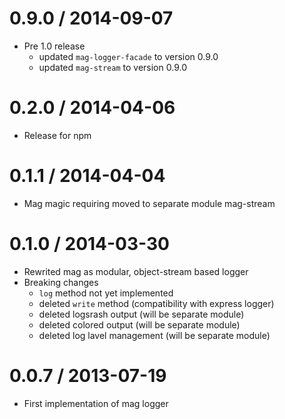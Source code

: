 # 0.9.0 / 2014-09-07

* Pre 1.0 release
  - updated `mag-logger-facade` to version 0.9.0
  - updated `mag-stream` to version 0.9.0

# 0.2.0 / 2014-04-06

* Release for npm

# 0.1.1 / 2014-04-04

* Mag magic requiring moved to separate module mag-stream

# 0.1.0 / 2014-03-30

* Rewrited mag as modular, object-stream based logger
* Breaking changes
  - `log` method not yet implemented
  - deleted `write` method (compatibility with express logger)
  - deleted logsrash output (will be separate module)
  - deleted colored output (will be separate module)
  - deleted log lavel management (will be separate module)

# 0.0.7 / 2013-07-19

* First implementation of mag logger
